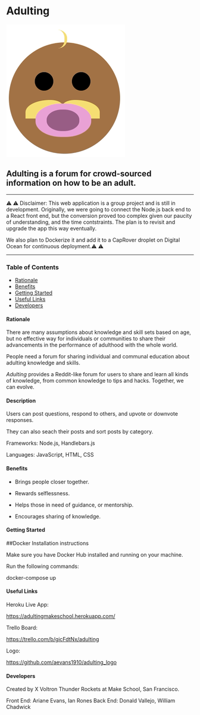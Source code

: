 <!-- Headings -->
# **Adulting**


![Logo](public/static/images/gifLogo.gif)

## Adulting is a forum for crowd-sourced information on how to be an adult.

___

⚠️ ⚠️ Disclaimer: This web application is a group project and is still in development. 
Originally, we were going to connect the Node.js back end to a React front end, 
but the conversion proved too complex given our paucity of understanding, and 
the time contstraints. 
The plan is to revisit and upgrade the app this way eventually.

We also plan to Dockerize it and add it to a CapRover droplet on Digital Ocean for 
continuous deployment.⚠️ ⚠️ 
___


### Table of Contents

* [Rationale](#Rationale)
* [Benefits](#Benefits)
* [Getting Started](#Getting_Started)
* [Useful Links](#Useful_Links)
* [Developers](#Developers)


#### Rationale

There are many assumptions about knowledge and skill sets based on age, but no effective 
way for individuals or communities to share their advancements in the performance of adulthood 
with the whole world.

People need a forum for sharing individual and communal education about adulting knowledge and skills. 

*Adulting* provides a Reddit-like forum for users to share and learn all kinds of knowledge,
from common knowledge to tips and hacks. Together, we can evolve.


#### Description

Users can post questions, respond to others, and upvote or downvote responses. 

They can also seach their posts and sort posts by category.


Frameworks: Node.js, Handlebars.js

Languages: JavaScript, HTML, CSS


#### Benefits

- Brings people closer together. 

- Rewards selflessness.

- Helps those in need of guidance, or mentorship.

- Encourages sharing of knowledge.


#### Getting Started

##Docker Installation instructions

Make sure you have Docker Hub installed and running on your machine.

Run the following commands:

docker-compose up




#### Useful Links

Heroku Live App: 

https://adultingmakeschool.herokuapp.com/

Trello Board:

https://trello.com/b/gicFdtNx/adulting

Logo:

https://github.com/aevans1910/adulting_logo


#### Developers

Created by X Voltron Thunder Rockets at Make School, San Francisco.

Front End: Ariane Evans, Ian Rones
Back End: Donald Vallejo, William Chadwick

